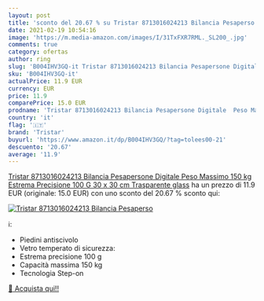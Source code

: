 ```yaml
---
layout: post
title: 'sconto del 20.67 % su Tristar 8713016024213 Bilancia Pesaperso  '
date: 2021-02-19 10:54:16
image: 'https://m.media-amazon.com/images/I/31TxFXR7RML._SL200_.jpg'
comments: true
category: ofertas
author: ring
slug: 'B004IHV3GQ-it Tristar 8713016024213 Bilancia Pesapersone Digitale Peso...'
sku: 'B004IHV3GQ-it'
actualPrice: 11.9 EUR
currency: EUR
price: 11.9
comparePrice: 15.0 EUR
prodname: 'Tristar 8713016024213 Bilancia Pesapersone Digitale  Peso Massimo 150 kg  Estrema Precisione 100 G  30 x 30 cm  Trasparente  glass'
country: 'it'
flag: '🇮🇹'
brand: 'Tristar'
buyurl: 'https://www.amazon.it/dp/B004IHV3GQ/?tag=tolees00-21'
descuento: '20.67'
average: '11.9'
---
```


[Tristar 8713016024213 Bilancia Pesapersone Digitale  Peso Massimo 150 kg  Estrema Precisione 100 G  30 x 30 cm  Trasparente  glass](https://www.amazon.it/dp/B004IHV3GQ/?tag=tolees00-21) ha un prezzo di 11.9 EUR (originale: 15.0 EUR) con uno sconto del 20.67 % sconto qui:

[![Tristar 8713016024213 Bilancia Pesaperso](https://m.media-amazon.com/images/I/31TxFXR7RML._SL200_.jpg)](https://www.amazon.it/dp/B004IHV3GQ/?tag=tolees00-21)

ℹ️:

- Piedini antiscivolo
- Vetro temperato di sicurezza:
- Estrema precisione 100 g
- Capacità massima 150 kg
- Tecnologia Step-on

[🛒 Acquista qui!!](https://www.amazon.it/dp/B004IHV3GQ/?tag=tolees00-21)
